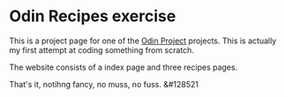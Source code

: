 # Odin Recipes exercise
This is a project page for one of the [Odin Project](https://www.theodinproject.com/) projects. This is actually my first attempt at coding something from scratch.

The website consists of a index page and three recipes pages.

That's it, notihng fancy, no muss, no fuss. &#128521